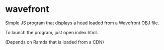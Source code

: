 # wavefront

Simple JS program that displays a head loaded from a Wavefront OBJ file.

To launch the program, just open index.html.

(Depends on Ramda that is loaded from a CDN)
